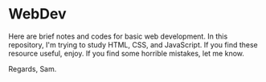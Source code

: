 # WebDev

Here are brief notes and codes for basic web development.
In this repository, I'm trying to study HTML, CSS, and JavaScript.
If you find these resource useful, enjoy.
If you find some horrible mistakes, let me know.

Regards,
Sam.
